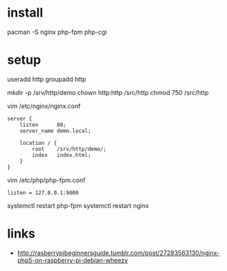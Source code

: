 # install

pacman -S nginx php-fpm php-cgi

# setup

useradd http
groupadd http

mkdir -p /srv/http/demo
chown http:http /src/http
chmod 750 /src/http

vim /etc/nginx/nginx.conf

    server {
        listen      80;
        server_name demo.local;

        location / {
            root    /srv/http/demo/;
            index   index.html;
        }
    }

vim /etc/php/php-fpm.conf

    listen = 127.0.0.1:9000

systemctl restart php-fpm
systemctl restart nginx

# links

* http://rasberrypibeginnersguide.tumblr.com/post/27283563130/nginx-php5-on-raspberry-pi-debian-wheezy
